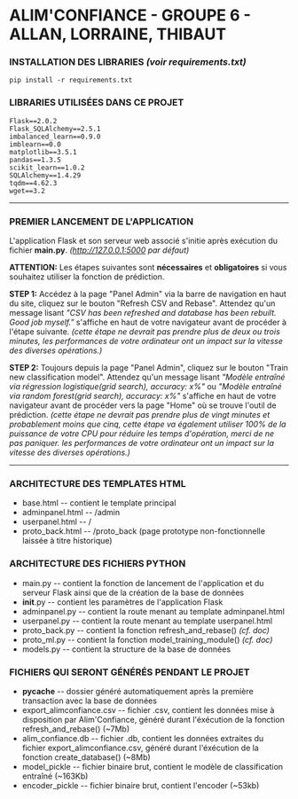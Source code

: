 # ALIM'CONFIANCE - GROUPE 6 - ALLAN, LORRAINE, THIBAUT

### INSTALLATION DES LIBRARIES *(voir requirements.txt)*
```
pip install -r requirements.txt
```

### LIBRARIES UTILISÉES DANS CE PROJET
```
Flask==2.0.2
Flask_SQLAlchemy==2.5.1
imbalanced_learn==0.9.0
imblearn==0.0
matplotlib==3.5.1
pandas==1.3.5
scikit_learn==1.0.2
SQLAlchemy==1.4.29
tqdm==4.62.3
wget==3.2
```
---
### PREMIER LANCEMENT DE L'APPLICATION
L'application Flask et son serveur web associé s'initie après exécution du fichier **main.py**. *(http://127.0.0.1:5000 par défaut)*

**ATTENTION:** Les étapes suivantes sont **nécessaires** et **obligatoires** si vous souhaitez utiliser la fonction de prédiction.

**STEP 1:** 
Accédez à la page "Panel Admin" via la barre de navigation en haut du site, cliquez sur le bouton "Refresh CSV and Rebase". Attendez qu'un message lisant _"CSV has been refreshed and database has been rebuilt. Good job myself."_ s'affiche en haut de votre navigateur avant de procéder à l'étape suivante. _(cette étape ne devrait pas prendre plus de deux ou trois minutes, les performances de votre ordinateur ont un impact sur la vitesse des diverses opérations.)_

**STEP 2:** 
Toujours depuis la page "Panel Admin", cliquez sur le bouton "Train new classification model". Attendez qu'un message lisant _"Modèle entraîné via régression logistique(grid search), accuracy: x%"_ ou _"Modèle entraîné via random forest(grid search), accuracy: x%"_ s'affiche en haut de votre navigateur avant de procéder vers la page "Home" où se trouve l'outil de prédiction. _(cette étape ne devrait pas prendre plus de vingt minutes et probablement moins que cinq, cette étape va également utiliser 100% de la puissance de votre CPU pour réduire les temps d'opération, merci de ne pas paniquer. les performances de votre ordinateur ont un impact sur la vitesse des diverses opérations.)_

---
### ARCHITECTURE DES TEMPLATES HTML
- base.html -- contient le template principal 
- adminpanel.html -- /admin
- userpanel.html -- /
- proto_back.html -- /proto_back (page prototype non-fonctionnelle laissée à titre historique)

### ARCHITECTURE DES FICHIERS PYTHON
- main.py -- contient la fonction de lancement de l'application et du serveur Flask ainsi que de la création de la base de données
- __init__.py -- contient les paramètres de l'application Flask
- adminpanel.py -- contient la route menant au template adminpanel.html
- userpanel.py -- contient la route menant au template userpanel.html
- proto_back.py -- contient la fonction refresh_and_rebase() _(cf. doc)_
- proto_ml.py -- contient la fonction model_training_module() _(cf. doc)_
- models.py -- contient la structure de la base de données

### FICHIERS QUI SERONT GÉNÉRÉS PENDANT LE PROJET
- __pycache__ -- dossier généré automatiquement après la première transaction avec la base de données
- export_alimconfiance.csv -- fichier .csv, contient les données mise à disposition par Alim'Confiance, généré durant l'éxécution de la fonction refresh_and_rebase() (~7Mb)
- alim_confiance.db -- fichier .db, contient les données extraites du fichier export_alimconfiance.csv, généré durant l'éxécution de la fonction create_database() (~8Mb)
- model_pickle -- fichier binaire brut, contient le modèle de classification entraîné (~163Kb) 
- encoder_pickle -- fichier binaire brut, contient l'encoder (~53kb)
